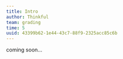 ```yaml
---
title: Intro
author: Thinkful
team: grading
time: 5
uuid: 43399b62-1e44-43c7-88f9-2325acc85c6b
---
```


coming soon...
